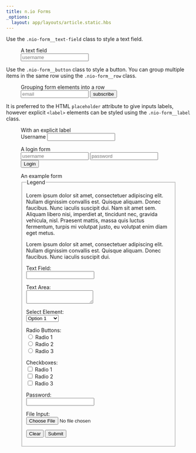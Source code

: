 ```yaml
---
title: n.io Forms
_options:
  layout: app/layouts/article.static.hbs
---
```


Use the `.nio-form__text-field` class to style a text field.

<figure class="examples">
  <figcaption>A text field</figcaption>
  <input type="text" placeholder="username" class="nio-form__text-field" />
</figure>

Use the `.nio-form__button` class to style a button. You can group multiple items in the same row using the `.nio-form__row` class.

<figure class="examples">
  <figcaption>Grouping form elements into a row</figcaption>
  <div class="nio-form__row">
    <input type="text" placeholder="email" class="nio-form__text-field" />
    <button class="nio-form__button" type="button">subscribe</button>
  </div>
</figure>

It is preferred to the HTML `placeholder` attribute to give inputs labels, however explicit `<label>` elements can be styled using the `.nio-form__label` class.

<figure class="examples">
  <figcaption>With an explicit label</figcaption>
  <label class="nio-form__label" for="text_field">Username</label>
  <input type="text" id="text_field" class="nio-form__text-field" />
</figure>

<figure class="examples">
  <figcaption>A login form</figcaption>
  <input type="text" id="username" placeholder="username" class="nio-form__text-field" />
  </div>
  <input type="text" id="password" placeholder="password" class="nio-form__text-field" />
  <button type="button" id="text_field" class="nio-form__button">Login</button>
</figure>

<figure class="examples">
<figcaption>An example form</figcaption>

<fieldset>
<legend>Legend</legend>

<p>Lorem ipsum dolor sit amet, consectetuer adipiscing elit. Nullam dignissim convallis est. Quisque aliquam. Donec faucibus. Nunc iaculis suscipit dui. Nam sit amet sem. Aliquam libero nisi, imperdiet at, tincidunt nec, gravida vehicula, nisl. Praesent mattis, massa quis luctus fermentum, turpis mi volutpat justo, eu volutpat enim diam eget metus.</p>

<form>

  <p>Lorem ipsum dolor sit amet, consectetuer adipiscing elit. Nullam dignissim convallis est. Quisque aliquam. Donec faucibus. Nunc iaculis suscipit dui.</p>

  <p><label for="text_field">Text Field:</label><br />
  <input type="text" id="text_field" /></p>

  <p><label for="text_area">Text Area:</label><br />
  <textarea id="text_area"></textarea></p>

  <p><label for="select_element">Select Element:</label><br />
    <select name="select_element">
    <optgroup label="Option Group 1">
      <option value="1">Option 1</option>
      <option value="2">Option 2</option>
      <option value="3">Option 3</option>
    </optgroup>
    <optgroup label="Option Group 2">
      <option value="1">Option 1</option>
      <option value="2">Option 2</option>
      <option value="3">Option 3</option>
    </optgroup>
  </select></p>

  <p><label for="radio_buttons">Radio Buttons:</label><br />
      <input type="radio" class="radio" name="radio_button" value="radio_1" /> Radio 1<br/>
      <input type="radio" class="radio" name="radio_button" value="radio_2" /> Radio 2<br/>
      <input type="radio" class="radio" name="radio_button" value="radio_3" /> Radio 3<br/>
  </p>

  <p><label for="checkboxes">Checkboxes:</label><br />
    <input type="checkbox" class="checkbox" name="checkboxes" value="check_1" /> Radio 1<br/>
      <input type="checkbox" class="checkbox" name="checkboxes" value="check_2" /> Radio 2<br/>
      <input type="checkbox" class="checkbox" name="checkboxes" value="check_3" /> Radio 3<br/>
  </p>

  <p><label for="password">Password:</label><br />
    <input type="password" class="password" name="password" />
  </p>

  <p><label for="file">File Input:</label><br />
    <input type="file" class="file" name="file" />
  </p>

  <p><input class="button" type="reset" value="Clear" /> <input class="button" type="submit" value="Submit" />
  </p>
</form>

</fieldset>
</figure>
